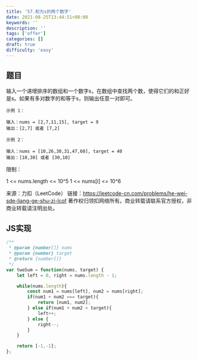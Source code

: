 ```yaml
---
title: '57.和为s的两个数字'
date: 2021-08-25T13:44:51+08:00
keywords: ''
description: ''
tags: ['offer']
categories: []
draft: true
difficulty: 'easy'
---
```


## 题目

输入一个递增排序的数组和一个数字s，在数组中查找两个数，使得它们的和正好是s。如果有多对数字的和等于s，则输出任意一对即可。

```
示例 1：

输入：nums = [2,7,11,15], target = 9
输出：[2,7] 或者 [7,2]

示例 2：

输入：nums = [10,26,30,31,47,60], target = 40
输出：[10,30] 或者 [30,10]
```

限制：

1 <= nums.length <= 10^5
1 <= nums[i] <= 10^6

来源：力扣（LeetCode）
链接：https://leetcode-cn.com/problems/he-wei-sde-liang-ge-shu-zi-lcof
著作权归领扣网络所有。商业转载请联系官方授权，非商业转载请注明出处。


## JS实现

```javascript
/**
 * @param {number[]} nums
 * @param {number} target
 * @return {number[]}
 */
var twoSum = function(nums, target) {
	let left = 0, right = nums.length - 1;

	while(nums.length){
		const num1 = nums[left], num2 = nums[right];
		if(num1 + num2 === target){
			return [num1, num2];
		} else if(num1 + num2 < target){
			left++;
		} else {
			right--;
		}
	}

	return [-1,-1];
};
```
